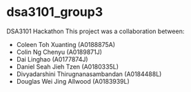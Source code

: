 # dsa3101_group3
DSA3101 Hackathon
This project was a collaboration between:
- Coleen Toh Xuanting (A0188875A)
- Colin Ng Chenyu (A0189871J)
- Dai Linghao (A0177874J)
- Daniel Seah Jieh Tzen (A0180335L)
- Divyadarshini Thirugnanasambandan (A0184488L)
- Douglas Wei Jing Allwood (A0183939L)
